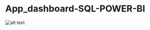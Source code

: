# App_dashboard-SQL-POWER-BI

![alt text]([http://url/to/img.png](https://github.com/aftabfaiz1999/App_dashboard-SQL-POWER-BI/blob/main/Screenshot%20(217).png))
